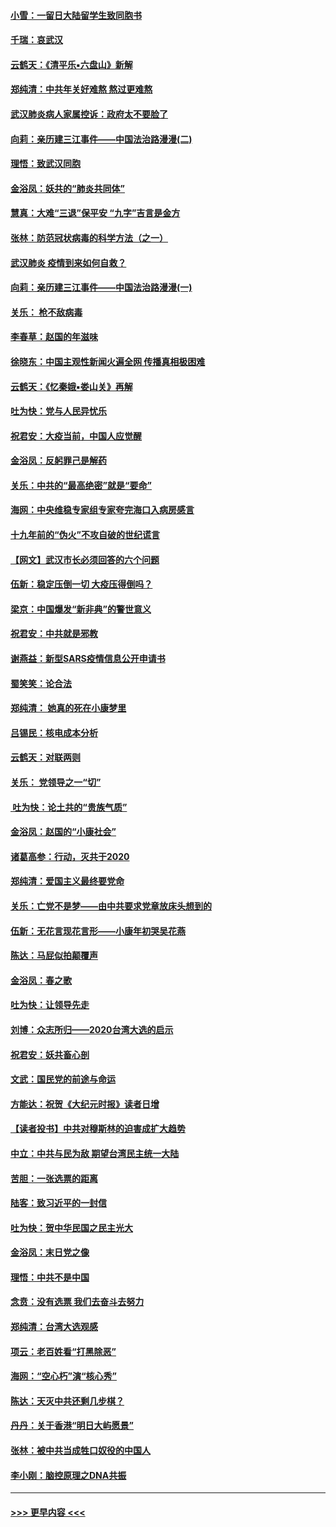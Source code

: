 #### [小雪：一留日大陆留学生致同胞书](../pages/nsc993/n11834624.md?t=02011001) 
#### [千瑞：哀武汉](../pages/nsc993/n11833647.md?t=02011001) 
#### [云鹤天：《清平乐▪六盘山》新解](../pages/nsc993/n11833611.md?t=02011001) 
#### [郑纯清：中共年关好难熬 熬过更难熬](../pages/nsc993/n11833489.md?t=02011001) 
#### [武汉肺炎病人家属控诉：政府太不要脸了](../pages/nsc993/n11833205.md?t=02011001) 
#### [向莉：亲历建三江事件——中国法治路漫漫(二)](../pages/nsc993/n11829102.md?t=02011001) 
#### [理悟：致武汉同胞](../pages/nsc993/n11831522.md?t=02011001) 
#### [金浴凤：妖共的“肺炎共同体”](../pages/nsc993/n11829448.md?t=02011001) 
#### [慧真：大难“三退”保平安 “九字”吉言是金方](../pages/nsc993/n11829501.md?t=02011001) 
#### [张林：防范冠状病毒的科学方法（之一）](../pages/nsc993/n11828618.md?t=02011001) 
#### [武汉肺炎 疫情到来如何自救？](../pages/nsc993/n11827632.md?t=02011001) 
#### [向莉：亲历建三江事件——中国法治路漫漫(一)](../pages/nsc993/n11827190.md?t=02011001) 
#### [关乐： 枪不敌病毒](../pages/nsc993/n11826746.md?t=02011001) 
#### [李春草：赵国的年滋味](../pages/nsc993/n11826321.md?t=02011001) 
#### [徐晓东：中国主观性新闻火遍全网 传播真相极困难](../pages/nsc993/n11826508.md?t=02011001) 
#### [云鹤天：《忆秦娥▪娄山关》再解](../pages/nsc993/n11824682.md?t=02011001) 
#### [吐为快：党与人民异忧乐](../pages/nsc993/n11824660.md?t=02011001) 
#### [祝君安：大疫当前，中国人应觉醒](../pages/nsc993/n11821946.md?t=02011001) 
#### [金浴凤：反躬罪己是解药](../pages/nsc993/n11820280.md?t=02011001) 
#### [关乐：中共的“最高绝密”就是“要命”](../pages/nsc993/n11816946.md?t=02011001) 
#### [海网：中央维稳专家组专家夸完海口入病房感言](../pages/nsc993/n11815138.md?t=02011001) 
#### [十九年前的“伪火”不攻自破的世纪谎言](../pages/nsc993/n11813238.md?t=02011001) 
#### [【网文】武汉市长必须回答的六个问题](../pages/nsc993/n11813848.md?t=02011001) 
#### [伍新：稳定压倒一切 大疫压得倒吗？](../pages/nsc993/n11812634.md?t=02011001) 
#### [梁京：中国爆发“新非典”的警世意义](../pages/nsc993/n11812554.md?t=02011001) 
#### [祝君安：中共就是邪教](../pages/nsc993/n11812431.md?t=02011001) 
#### [谢燕益：新型SARS疫情信息公开申请书](../pages/nsc993/n11808840.md?t=02011001) 
#### [蜀笑笑：论合法](../pages/nsc993/n11808064.md?t=02011001) 
#### [郑纯清： 她真的死在小康梦里](../pages/nsc993/n11806623.md?t=02011001) 
#### [吕锡民：核电成本分析](../pages/nsc993/n11806284.md?t=02011001) 
#### [云鹤天：对联两则](../pages/nsc993/n11805957.md?t=02011001) 
#### [关乐： 党领导之一“切”](../pages/nsc993/n11804505.md?t=02011001) 
#### [ 吐为快：论土共的“贵族气质”](../pages/nsc993/n11804490.md?t=02011001) 
#### [金浴凤：赵国的“小康社会”](../pages/nsc993/n11804452.md?t=02011001) 
#### [诸葛高参：行动，灭共于2020](../pages/nsc993/n11804120.md?t=02011001) 
#### [郑纯清：爱国主义最终要党命](../pages/nsc993/n11802197.md?t=02011001) 
#### [关乐：亡党不是梦——由中共要求党章放床头想到的](../pages/nsc993/n11802156.md?t=02011001) 
#### [伍新：无花言现花言形——小康年初哭吴花燕](../pages/nsc993/n11800044.md?t=02011001) 
#### [陈达：马屁似拍颠覆声](../pages/nsc993/n11800010.md?t=02011001) 
#### [金浴凤：春之歌](../pages/nsc993/n11797687.md?t=02011001) 
#### [吐为快：让领导先走](../pages/nsc993/n11797512.md?t=02011001) 
#### [刘博：众志所归——2020台湾大选的启示](../pages/nsc993/n11796878.md?t=02011001) 
#### [祝君安：妖共畜心剖](../pages/nsc993/n11794273.md?t=02011001) 
#### [文武：国民党的前途与命运](../pages/nsc993/n11794198.md?t=02011001) 
#### [方能达：祝贺《大纪元时报》读者日增](../pages/nsc993/n11793807.md?t=02011001) 
#### [【读者投书】中共对穆斯林的迫害成扩大趋势](../pages/nsc993/n11791371.md?t=02011001) 
#### [中立：中共与民为敌 期望台湾民主统一大陆](../pages/nsc993/n11790392.md?t=02011001) 
#### [苦胆：一张选票的距离](../pages/nsc993/n11788914.md?t=02011001) 
#### [陆客：致习近平的一封信](../pages/nsc993/n11788867.md?t=02011001) 
#### [吐为快：贺中华民国之民主光大](../pages/nsc993/n11788618.md?t=02011001) 
#### [金浴凤：末日党之像](../pages/nsc993/n11787475.md?t=02011001) 
#### [理悟：中共不是中国](../pages/nsc993/n11787463.md?t=02011001) 
#### [念贲：没有选票  我们去奋斗去努力](../pages/nsc993/n11787398.md?t=02011001) 
#### [郑纯清：台湾大选观感](../pages/nsc993/n11786210.md?t=02011001) 
#### [项云：老百姓看“打黑除恶”](../pages/nsc993/n11785398.md?t=02011001) 
#### [海网：“空心朽”演“核心秀”](../pages/nsc993/n11783874.md?t=02011001) 
#### [陈达：天灭中共还剩几步棋？](../pages/nsc993/n11783719.md?t=02011001) 
#### [丹丹：关于香港“明日大屿愿景”](../pages/nsc993/n11783273.md?t=02011001) 
#### [张林：被中共当成牲口奴役的中国人](../pages/nsc993/n11782397.md?t=02011001) 
#### [李小刚：脑控原理之DNA共振](../pages/nsc993/n11780962.md?t=02011001) 

----
#### [ >>> 更早内容 <<< ](../indexes/nsc993-earlier.md)
